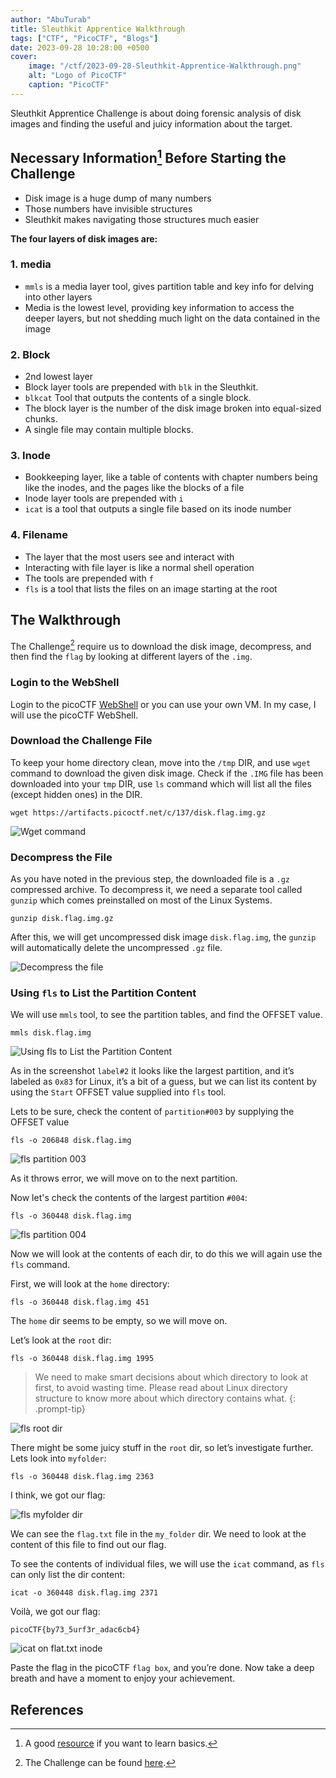```yaml
---
author: "AbuTurab"
title: Sleuthkit Apprentice Walkthrough
tags: ["CTF", "PicoCTF", "Blogs"]
date: 2023-09-28 10:28:00 +0500
cover:
    image: "/ctf/2023-09-28-Sleuthkit-Apprentice-Walkthrough.png"
    alt: "Logo of PicoCTF"
    caption: "PicoCTF"
---
```


Sleuthkit Apprentice Challenge is about doing forensic analysis of disk images and finding the useful and juicy information about the target.

## **Necessary Information[^1] Before Starting the Challenge**

- Disk image is a huge dump of many numbers
- Those numbers have invisible structures
- Sleuthkit makes navigating those structures much easier

**The four layers of disk images are:**

### 1. media
- `mmls` is a media layer tool, gives partition table and key info for delving into other layers
- Media is the lowest level, providing key information to access the deeper layers, but not shedding much light on the data contained in the image

### 2. Block
- 2nd lowest layer
- Block layer tools are prepended with `blk` in the Sleuthkit.
- `blkcat` Tool that outputs the contents of a single block.
- The block layer is the number of the disk image broken into equal-sized chunks.
- A single file may contain multiple blocks.

### 3. Inode
- Bookkeeping layer, like a table of contents with chapter numbers being like the inodes, and the pages like the blocks of a file
- Inode layer tools are prepended with `i`
- `icat` is a tool that outputs a single file based on its inode number

### 4. Filename
- The layer that the most users see and interact with
- Interacting with file layer is like a normal shell operation
- The tools are prepended with `f`
- `fls` is a tool that lists the files on an image starting at the root

## **The Walkthrough**

The Challenge[^2] require us to download the disk image, decompress, and then find the `flag` by looking at different layers of the `.img`.

### Login to the WebShell

Login to the picoCTF [WebShell](https://webshell.picoctf.org/) or you can use your own VM. In my case, I will use the picoCTF WebShell.

### Download the Challenge File

To keep your home directory clean, move into the `/tmp` DIR, and use `wget` command to download the given disk image.
Check if the `.IMG` file has been downloaded into your `tmp` DIR, use `ls` command which will list all the files (except hidden ones) in the DIR.

```console
wget https://artifacts.picoctf.net/c/137/disk.flag.img.gz
```

![Wget command](/ctf/2023-09-28-Sleuthkit-Apprentice-Walkthrough-1.png)

### Decompress the File

As you have noted in the previous step, the downloaded file is a `.gz` compressed archive. To decompress it, we need a separate tool called `gunzip` which comes preinstalled on most of the Linux Systems.

```console
gunzip disk.flag.img.gz
```

After this, we will get uncompressed disk image `disk.flag.img`, the `gunzip` will automatically delete the uncompressed `.gz` file.

![Decompress the file](/ctf/2023-09-28-Sleuthkit-Apprentice-Walkthrough-2.png)

### Using `fls` to List the Partition Content

We will use `mmls` tool, to see the partition tables, and find the OFFSET value.

```console
mmls disk.flag.img
```

![Using fls to List the Partition Content](/ctf/023-09-28-Sleuthkit-Apprentice-Walkthrough-3.png)

As in the screenshot `label#2` it looks like the largest partition, and it’s labeled as `0x83` for Linux, it’s a bit of a guess, but we can list its content by using the `Start` OFFSET value supplied into `fls` tool.

Lets to be sure, check the content of `partition#003` by supplying the OFFSET value

```console
fls -o 206848 disk.flag.img
```

![fls partition 003](/ctf/2023-09-28-Sleuthkit-Apprentice-Walkthrough-5.png)

As it throws error, we will move on to the next partition.

Now let's check the contents of the largest partition `#004`:

```console
fls -o 360448 disk.flag.img
```

![fls partition 004](/ctf/2023-09-28-Sleuthkit-Apprentice-Walkthrough-4.png)

Now we will look at the contents of each dir, to do this we will again use the `fls` command.

First, we will look at the `home` directory:

```console
fls -o 360448 disk.flag.img 451
```

The `home` dir seems to be empty, so we will move on.

Let’s look at the `root` dir:

```console
fls -o 360448 disk.flag.img 1995
```

> We need to make smart decisions about which directory to look at first, to avoid wasting time. Please read about Linux directory structure to know more about which directory contains what.
{: .prompt-tip}

![fls root dir](/ctf/2023-09-28-Sleuthkit-Apprentice-Walkthrough-6.png)

There might be some juicy stuff in the `root` dir, so let’s investigate further. Lets look into `myfolder`:

```console
fls -o 360448 disk.flag.img 2363
```

I think, we got our flag:

![fls myfolder dir](/ctf/2023-09-28-Sleuthkit-Apprentice-Walkthrough-7.png)

We can see the `flag.txt` file in the `my_folder` dir. We need to look at the content of this file to find out our flag.

To see the contents of individual files, we will use the `icat` command, as `fls` can only list the dir content:

```console
icat -o 360448 disk.flag.img 2371
```

Voilà, we got our flag:

```plaintext
picoCTF{by73_5urf3r_adac6cb4}
```

![icat on flat.txt inode](/ctf/2023-09-28-Sleuthkit-Apprentice-Walkthrough-8.png)

Paste the flag in the picoCTF `flag box`, and you’re done. Now take a deep breath and have a moment to enjoy your achievement.

## References

[^1]: A good [resource](https://primer.picoctf.com/) if you want to learn basics.
[^2]: The Challenge can be found [here](https://play.picoctf.org/practice/challenge/300).
